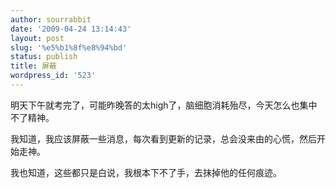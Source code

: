 ```yaml
---
author: sourrabbit
date: '2009-04-24 13:14:43'
layout: post
slug: '%e5%b1%8f%e8%94%bd'
status: publish
title: 屏蔽
wordpress_id: '523'
---
```


明天下午就考完了，可能昨晚答的太high了，脑细胞消耗殆尽，今天怎么也集中不了精神。

我知道，我应该屏蔽一些消息，每次看到更新的记录，总会没来由的心慌，然后开始走神。

我也知道，这些都只是白说，我根本下不了手，去抹掉他的任何痕迹。

